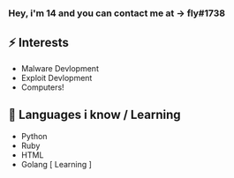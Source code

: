 ### Hey, i'm 14 and you can contact me at -> fly#1738

## ⚡ Interests 
- Malware Devlopment
- Exploit Devlopment
- Computers! 

## 💬 Languages i know / Learning 
- Python 
- Ruby 
- HTML 
- Golang [ Learning ]
